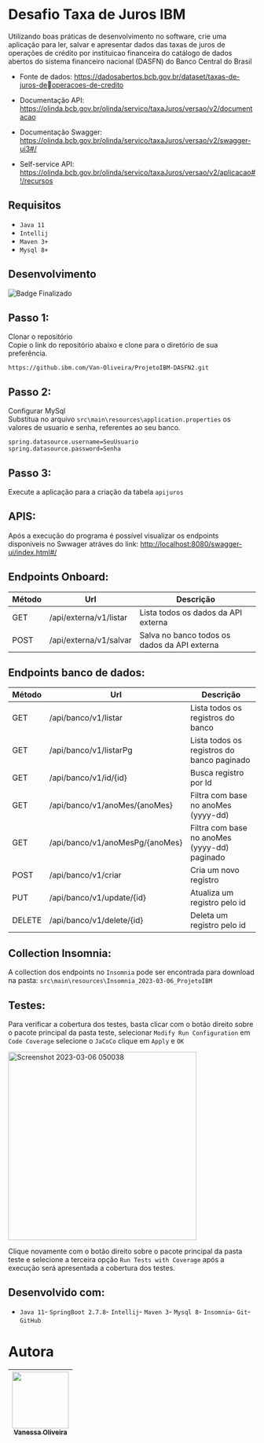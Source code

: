 # Desafio Taxa de Juros IBM

Utilizando boas práticas de desenvolvimento no software, crie uma aplicação para ler,
salvar e apresentar dados das taxas de juros de operações de crédito por instituicao 
financeira do catálogo de dados abertos do sistema financeiro nacional (DASFN) do
Banco Central do Brasil

- Fonte de dados:
https://dadosabertos.bcb.gov.br/dataset/taxas-de-juros-deoperacoes-de-credito

- Documentação API:
https://olinda.bcb.gov.br/olinda/servico/taxaJuros/versao/v2/documentacao

- Documentação Swagger:
https://olinda.bcb.gov.br/olinda/servico/taxaJuros/versao/v2/swagger-ui3#/

- Self-service API:
https://olinda.bcb.gov.br/olinda/servico/taxaJuros/versao/v2/aplicacao#!/recursos

## Requisitos

- ``Java 11``
- ``Intellij``
- ``Maven 3+``
- ``Mysql 8+``

## Desenvolvimento<br>
![Badge Finalizado](http://img.shields.io/static/v1?label=STATUS&message=FINALIZADO&color=GREEN&style=for-the-badge)

## Passo 1:

Clonar o repositório<br>
Copie o link do repositório abaixo e clone para o diretório de sua preferência.

```
https://github.ibm.com/Van-Oliveira/ProjetoIBM-DASFN2.git
```

## Passo 2:

Configurar MySql<br>
Substitua no arquivo `src\main\resources\application.properties` os valores de usuario e senha, referentes ao seu banco.

```
spring.datasource.username=SeuUsuario
spring.datasource.password=Senha
```

## Passo 3:

Execute a aplicação para a criação da tabela `apijuros`

## APIS:

Após a execução do programa é possível visualizar os endpoints disponiveis no Swwager atráves do link: <http://localhost:8080/swagger-ui/index.html#/>

## Endpoints Onboard:

| Método | Url | Descrição |
| --- | --- | --- |
| GET | /api/externa/v1/listar | Lista todos os dados da API externa |
| POST | /api/externa/v1/salvar | Salva no banco todos os dados da API externa |


## Endpoints banco de dados:

| Método | Url | Descrição |
| --- | --- | --- |
| GET | /api/banco/v1/listar | Lista todos os registros do banco |
| GET | /api/banco/v1/listarPg | Lista todos os registros do banco paginado |
| GET | /api/banco/v1/id/{id} | Busca registro por Id |
| GET | /api/banco/v1/anoMes/{anoMes} | Filtra com base no anoMes (yyyy-dd) |
| GET | /api/banco/v1/anoMesPg/{anoMes} | Filtra com base no anoMes (yyyy-dd) paginado |
| POST | /api/banco/v1/criar | Cria um novo registro |
| PUT | /api/banco/v1/update/{id} | Atualiza um registro pelo id |
| DELETE | /api/banco/v1/delete/{id} | Deleta um registro pelo id |

## Collection Insomnia:

A collection dos endpoints no `Insomnia` pode ser encontrada para download na pasta: `src\main\resources\Insomnia_2023-03-06_ProjetoIBM`

## Testes:

Para verificar a cobertura dos testes, basta clicar com o botão direito sobre o pacote principal da pasta teste, 
selecionar `Modify Run Configuration` em `Code Coverage` selecione o `JaCoCo` clique em `Apply` e `OK`

<img width="383" alt="Screenshot 2023-03-06 050038" src="https://media.github.ibm.com/user/416499/files/65bbf85a-4168-47d2-971a-00b6a70042f1">

Clique novamente com o botão direito sobre o pacote principal da pasta teste e selecione a terceira opção `Run Tests with Coverage` após a
execução será apresentada a cobertura dos testes. 

## Desenvolvido com:<br>

- ``Java 11``- ``SpringBoot 2.7.8``- ``Intellij``- ``Maven 3``- ``Mysql 8``- ``Insomnia``- ``Git``- ``GitHub``

# Autora

| [<img src="https://avatars.github.ibm.com/u/416499" width=115><br><sub>Vanessa Oliveira</sub>](https://github.ibm.com/Van-Oliveira) |
| :---: |

